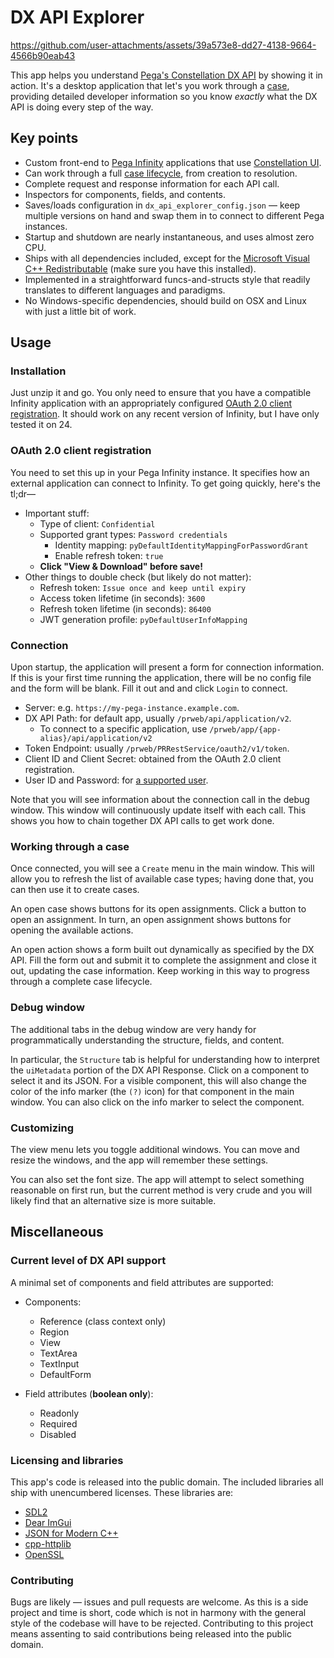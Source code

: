 # DX API Explorer


https://github.com/user-attachments/assets/39a573e8-dd27-4138-9664-4566b90eab43


This app helps you understand [Pega's Constellation DX API](https://docs.pega.com/bundle/dx-api/page/platform/dx-api/dx-api-version-2-con.html) by showing it in action. It's a desktop application that let's you work through a [case](https://docs.pega.com/bundle/platform/page/platform/case-management/case-management-overview.html), providing detailed developer information so you know *exactly* what the DX API is doing every step of the way.

## Key points

- Custom front-end to [Pega Infinity](https://www.pega.com/infinity) applications that use [Constellation UI](https://docs.pega.com/bundle/platform/page/platform/user-experience/constellation-architecture.html).
- Can work through a full [case lifecycle](https://docs.pega.com/bundle/platform/page/platform/case-management/case-life-cycle-elements.html), from creation to resolution.
- Complete request and response information for each API call.
- Inspectors for components, fields, and contents.
- Saves/loads configuration in `dx_api_explorer_config.json` — keep multiple versions on hand and swap them in to connect to different Pega instances.
- Startup and shutdown are nearly instantaneous, and uses almost zero CPU.
- Ships with all dependencies included, except for the [Microsoft Visual C++ Redistributable](https://aka.ms/vs/17/release/vc_redist.x64.exe) (make sure you have this installed).
- Implemented in a straightforward funcs-and-structs style that readily translates to different languages and paradigms.
- No Windows-specific dependencies, should build on OSX and Linux with just a little bit of work.

## Usage

### Installation

Just unzip it and go. You only need to ensure that you have a compatible Infinity application with an appropriately configured [OAuth 2.0 client registration](https://docs.pega.com/bundle/platform/page/platform/security/set-up-oauth-2-client-registration.html). It should work on any recent version of Infinity, but I have only tested it on 24.

### OAuth 2.0 client registration

You need to set this up in your Pega Infinity instance. It specifies how an external application can connect to Infinity. To get going quickly, here's the tl;dr—
- Important stuff:
	- Type of client: `Confidential`
	- Supported grant types: `Password credentials`
		- Identity mapping: `pyDefaultIdentityMappingForPasswordGrant`
		- Enable refresh token: `true`
	- **Click "View & Download" before save!**
- Other things to double check (but likely do not matter):
	- Refresh token: `Issue once and keep until expiry`
	- Access token lifetime (in seconds): `3600`
	- Refresh token lifetime (in seconds): `86400`
	- JWT generation profile: `pyDefaultUserInfoMapping`

### Connection

Upon startup, the application will present a form for connection information. If this is your first time running the application, there will be no config file and the form will be blank. Fill it out and and click `Login` to connect.

* Server: e.g. `https://my-pega-instance.example.com`.
* DX API Path: for default app, usually `/prweb/api/application/v2`.
	* To connect to a specific application, use `/prweb/app/{app-alias}/api/application/v2`
* Token Endpoint: usually `/prweb/PRRestService/oauth2/v1/token`.
* Client ID and Client Secret: obtained from the OAuth 2.0 client registration.
* User ID and Password: for [a supported user](https://docs.pega.com/bundle/dx-api/page/platform/dx-api/security-settings-v2.html).

Note that you will see information about the connection call in the debug window. This window will continuously update itself with each call. This shows you how to chain together DX API calls to get work done.

### Working through a case

Once connected, you will see a `Create` menu in the main window. This will allow you to refresh the list of available case types; having done that, you can then use it to create cases.

An open case shows buttons for its open assignments. Click a button to open an assignment. In turn, an open assignment shows buttons for opening the available actions.

An open action shows a form built out dynamically as specified by the DX API. Fill the form out and submit it to complete the assignment and close it out, updating the case information. Keep working in this way to progress through a complete case lifecycle.

### Debug window
The additional tabs in the debug window are very handy for programmatically understanding the structure, fields, and content.

In particular, the `Structure` tab is helpful for understanding how to interpret the `uiMetadata` portion of the DX API Response. Click on a component to select it and its JSON. For a visible component, this will also change the color of the info marker (the `(?)` icon) for that component in the main window. You can also click on the info marker to select the component.

### Customizing
The view menu lets you toggle additional windows. You can move and resize the windows, and the app will remember these settings.

You can also set the font size. The app will attempt to select something reasonable on first run, but the current method is very crude and you will likely find that an alternative size is more suitable.

## Miscellaneous

### Current level of DX API support

A minimal set of components and field attributes are supported:

- Components:
	- Reference (class context only)
	- Region
	- View
	- TextArea
	- TextInput
	- DefaultForm

- Field attributes (**boolean only**):
	- Readonly
	- Required
	- Disabled

### Licensing and libraries

This app's code is released into the public domain. The included libraries all ship with unencumbered licenses. These libraries are:

- [SDL2](https://github.com/libsdl-org/SDL/tree/SDL2)
- [Dear ImGui](https://github.com/ocornut/imgui)
- [JSON for Modern C++](https://github.com/nlohmann/json)
- [cpp-httplib](https://github.com/yhirose/cpp-httplib)
- [OpenSSL](https://github.com/openssl/openssl)


### Contributing

Bugs are likely — issues and pull requests are welcome. As this is a side project and time is short, code which is not in harmony with the general style of the codebase will have to be rejected. Contributing to this project means assenting to said contributions being released into the public domain.
